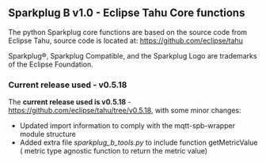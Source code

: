 ## Sparkplug B v1.0 - Eclipse Tahu Core functions

The python Sparkplug core functions are based on the source code from Eclipse Tahu, source code is located at: https://github.com/eclipse/tahu

Sparkplug®, Sparkplug Compatible, and the Sparkplug Logo are trademarks of the Eclipse Foundation.

### Current release used - v0.5.18

The **current release used is v0.5.18** - https://github.com/eclipse/tahu/tree/v0.5.18, with some minor changes:

- Updated import information to comply with the mqtt-spb-wrapper module structure
- Added extra file *sparkplug_b_tools.py* to include function getMetricValue ( metric type agnostic function to return the metric value)
